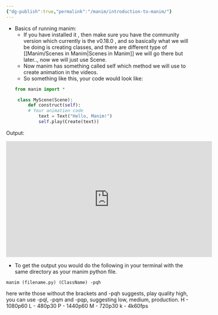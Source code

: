 ```yaml
---
{"dg-publish":true,"permalink":"/manim/introduction-to-manim/"}
---
```


- Basics of running manim:
   - If you have installed it , then make sure you have the community version which currently is the v$0.18.0$ , and so basically what we will be doing is creating classes, and there are different type of [[Manim/Scenes in Manim\|Scenes in Manim]]  we will go there but later.., now we will just use Scene.
   - Now manim has something called self which method we will use to create animation in the videos.
   - So something like this, your code would look like:
   ```python
   from manim import *

	class MyScene(Scene):
	    def construct(self):
        # Your animation code
	        text = Text("Hello, Manim!")
	        self.play(Create(text))
	```
Output:

<iframe width="560" height="315" src="https://www.youtube-nocookie.com/embed/1JHjW-L-vjk?si=qpVTT4qXdVQAVp7d" title="YouTube video player" frameborder="0" allow="accelerometer; autoplay; clipboard-write; encrypted-media; gyroscope; picture-in-picture; web-share" allowfullscreen></iframe>

- To get the output you would do the following in your terminal with the same directory as your manim python file.
```
manim (filename.py) (ClassName) -pqh 
```
here write those without the brackets and -pqh suggests, play quality high, you can use
-pql, -pqm and -pqp, suggesting low, medium, production.
H - 1080p60
L - 480p30
P - 1440p60
M - 720p30
k - 4k60fps
